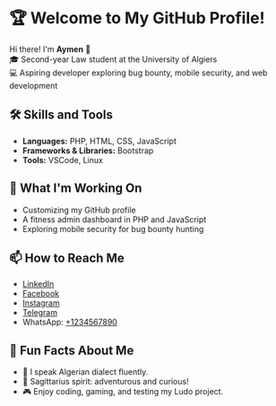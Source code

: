 # 🏆 **Welcome to My GitHub Profile!**

Hi there! I'm **Aymen** 👋  
🎓 Second-year Law student at the University of Algiers  
💻 Aspiring developer exploring bug bounty, mobile security, and web development  

## 🛠 **Skills and Tools**  
- **Languages:** PHP, HTML, CSS, JavaScript  
- **Frameworks & Libraries:** Bootstrap  
- **Tools:** VSCode, Linux  

## 🌟 **What I'm Working On**  
- Customizing my GitHub profile  
- A fitness admin dashboard in PHP and JavaScript  
- Exploring mobile security for bug bounty hunting  

## 📫 **How to Reach Me**  
- [LinkedIn](https://www.linkedin.com/in/mjtbyy-jakob-17a493328/)  
- [Facebook](https://www.facebook.com/mjtbyy.jakob)  
- [Instagram](https://www.instagram.com/aymen_x_x_kdr/)  
- [Telegram](https://t.me/@Alan_Ziver)  
- WhatsApp: [+1234567890]()

## 🎯 **Fun Facts About Me**  
- 💬 I speak Algerian dialect fluently.  
- 🌌 Sagittarius spirit: adventurous and curious!  
- 🎮 Enjoy coding, gaming, and testing my Ludo project.  
